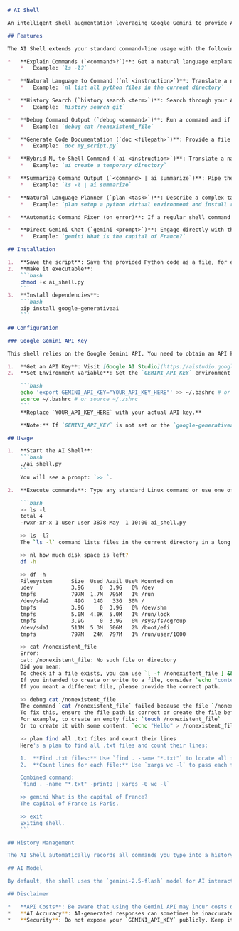 ```markdown
# AI Shell

An intelligent shell augmentation leveraging Google Gemini to provide AI-powered features directly within your command-line interface. This script enhances your shell experience by integrating AI capabilities for command explanation, natural language command generation, debugging, output summarization, and more.

## Features

The AI Shell extends your standard command-line usage with the following intelligent functionalities:

*   **Explain Commands (`<command>?`)**: Get a natural language explanation of what a shell command does.
    *   Example: `ls -l?`

*   **Natural Language to Command (`nl <instruction>`)**: Translate a natural language instruction into a Linux shell command.
    *   Example: `nl list all python files in the current directory`

*   **History Search (`history search <term>`)**: Search through your AI Shell command history for a specific term.
    *   Example: `history search git`

*   **Debug Command Output (`debug <command>`)**: Run a command and if it fails, get an AI explanation of the error and a suggested fix.
    *   Example: `debug cat /nonexistent_file`

*   **Generate Code Documentation (`doc <filepath>`)**: Provide a file path, and the AI will generate documentation or a README for its content.
    *   Example: `doc my_script.py`

*   **Hybrid NL-to-Shell Command (`ai <instruction>`)**: Translate a natural language instruction into a single Linux shell command and print it, allowing you to copy/paste or review.
    *   Example: `ai create a temporary directory`

*   **Summarize Command Output (`<command> | ai summarize`)**: Pipe the output of any command into `ai summarize` to get a concise summary of the results.
    *   Example: `ls -l | ai summarize`

*   **Natural Language Planner (`plan <task>`)**: Describe a complex task in natural language, and the AI will generate a sequence of Linux shell commands to accomplish it.
    *   Example: `plan setup a python virtual environment and install requests`

*   **Automatic Command Fixer (on error)**: If a regular shell command (not one of the special AI commands) fails, the AI will automatically suggest a corrected command based on the error output.

*   **Direct Gemini Chat (`gemini <prompt>`)**: Engage directly with the Gemini model for any general query or conversation.
    *   Example: `gemini What is the capital of France?`

## Installation

1.  **Save the script**: Save the provided Python code as a file, for example, `ai_shell.py`.
2.  **Make it executable**:
    ```bash
    chmod +x ai_shell.py
    ```
3.  **Install dependencies**:
    ```bash
    pip install google-generativeai
    ```

## Configuration

### Google Gemini API Key

This shell relies on the Google Gemini API. You need to obtain an API key and make it available to the script.

1.  **Get an API Key**: Visit [Google AI Studio](https://aistudio.google.com/app/apikey) and generate a new API key.
2.  **Set Environment Variable**: Set the `GEMINI_API_KEY` environment variable in your shell profile (e.g., `~/.bashrc`, `~/.zshrc`) or before running the script.

    ```bash
    echo 'export GEMINI_API_KEY="YOUR_API_KEY_HERE"' >> ~/.bashrc # or ~/.zshrc
    source ~/.bashrc # or source ~/.zshrc
    ```
    **Replace `YOUR_API_KEY_HERE` with your actual API key.**

    **Note:** If `GEMINI_API_KEY` is not set or the `google-generativeai` SDK is not installed, the AI features will return an error message.

## Usage

1.  **Start the AI Shell**:
    ```bash
    ./ai_shell.py
    ```
    You will see a prompt: `>> `.

2.  **Execute commands**: Type any standard Linux command or use one of the AI-powered features.

    ```bash
    >> ls -l
    total 4
    -rwxr-xr-x 1 user user 3878 May  1 10:00 ai_shell.py

    >> ls -l?
    The `ls -l` command lists files in the current directory in a long format, showing detailed information such as permissions, number of hard links, owner, group, size, and modification time.

    >> nl how much disk space is left?
    df -h

    >> df -h
    Filesystem      Size  Used Avail Use% Mounted on
    udev            3.9G     0  3.9G   0% /dev
    tmpfs           797M  1.7M  795M   1% /run
    /dev/sda2        49G   14G   33G  30% /
    tmpfs           3.9G     0  3.9G   0% /dev/shm
    tmpfs           5.0M  4.0K  5.0M   1% /run/lock
    tmpfs           3.9G     0  3.9G   0% /sys/fs/cgroup
    /dev/sda1       511M  5.3M  506M   2% /boot/efi
    tmpfs           797M   24K  797M   1% /run/user/1000

    >> cat /nonexistent_file
    Error:
    cat: /nonexistent_file: No such file or directory
    Did you mean:
    To check if a file exists, you can use `[ -f /nonexistent_file ] && echo "File exists" || echo "File does not exist"`.
    If you intended to create or write to a file, consider `echo "content" > /nonexistent_file`.
    If you meant a different file, please provide the correct path.

    >> debug cat /nonexistent_file
    The command `cat /nonexistent_file` failed because the file `/nonexistent_file` does not exist.
    To fix this, ensure the file path is correct or create the file before attempting to read it.
    For example, to create an empty file: `touch /nonexistent_file`
    Or to create it with some content: `echo "Hello" > /nonexistent_file`

    >> plan find all .txt files and count their lines
    Here's a plan to find all .txt files and count their lines:

    1.  **Find .txt files:** Use `find . -name "*.txt"` to locate all files ending with `.txt` in the current directory and its subdirectories.
    2.  **Count lines for each file:** Use `xargs wc -l` to pass each found file to the `wc -l` command, which counts lines.

    Combined command:
    `find . -name "*.txt" -print0 | xargs -0 wc -l`

    >> gemini What is the capital of France?
    The capital of France is Paris.

    >> exit
    Exiting shell.
    ```

## History Management

The AI Shell automatically records all commands you type into a history file located at `~/.ai_shell_history`. You can search this history using the `history search <term>` command.

## AI Model

By default, the shell uses the `gemini-2.5-flash` model for AI interactions.

## Disclaimer

*   **API Costs**: Be aware that using the Gemini API may incur costs depending on your usage and Google's pricing policy.
*   **AI Accuracy**: AI-generated responses can sometimes be inaccurate, incomplete, or suggest commands that are not entirely optimal or safe. Always review AI suggestions before executing them, especially for commands that modify your system or data.
*   **Security**: Do not expose your `GEMINI_API_KEY` publicly. Keep it secure as you would with any sensitive credential.
```